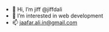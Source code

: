 - 👋 Hi, I’m jiff @jiffdali
- 👀 I’m interested in web development
- 📫 jaafar.ali.in@gmail.com

<!---
jiffdali/jiffdali is a ✨ special ✨ repository because its `README.md` (this file) appears on your GitHub profile.
You can click the Preview link to take a look at your changes.
--->
